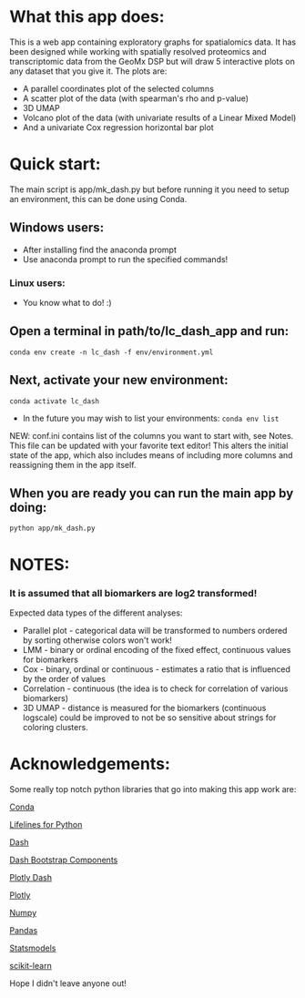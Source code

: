 # What this app does:
This is a web app containing exploratory graphs for spatialomics data. It has been designed while working with
spatially resolved proteomics and transcriptomic data from the GeoMx DSP but will draw
5 interactive plots on any dataset that you give it. The plots are:
* A parallel coordinates plot of the selected columns
* A scatter plot of the data (with spearman's rho and p-value)
* 3D UMAP
* Volcano plot of the data (with univariate results of a Linear Mixed Model)
* And a univariate Cox regression horizontal bar plot

# Quick start:
The main script is app/mk_dash.py but before running it you need to setup an environment,
this can be done using Conda.

## Windows users:
* After installing find the anaconda prompt
* Use anaconda prompt to run the specified commands!

### Linux users:
* You know what to do! :)

## Open a terminal in path/to/lc_dash_app and run:
```conda env create -n lc_dash -f env/environment.yml```

## Next, activate your new environment:
```conda activate lc_dash```

* In the future you may wish to list your environments:
```conda env list```

NEW: conf.ini contains list of the columns you want to start with, see Notes.
This file can be updated with your favorite text editor!
This alters the initial state of the app, which also includes
means of including more columns and reassigning them in the app itself.

## When you are ready you can run the main app by doing:
```python app/mk_dash.py```

# NOTES:
### It is assumed that all biomarkers are log2 transformed!

Expected data types of the different analyses:
* Parallel plot - categorical data will be transformed to numbers ordered by sorting
otherwise colors won't work!
* LMM - binary or ordinal encoding of the fixed effect, continuous values for biomarkers
* Cox - binary, ordinal or continuous - estimates a ratio that is influenced by the order of values
* Correlation - continuous (the idea is to check for correlation of various biomarkers)
* 3D UMAP - distance is measured for the biomarkers (continuous logscale) could be improved
to not be so sensitive about strings for coloring clusters.

# Acknowledgements:
Some really top notch python libraries that go into making this app work are:

[Conda](https://conda.io/)

[Lifelines for Python](https://lifelines.readthedocs.io/en/latest/)

[Dash](https://dash.plot.ly/dash-core-components)

[Dash Bootstrap Components](https://dash-bootstrap-components.readthedocs.io/en/latest/)

[Plotly Dash](https://plotly.com/dash/)

[Plotly](https://plotly.com/)

[Numpy](https://numpy.org/)

[Pandas](https://pandas.pydata.org/)

[Statsmodels](https://www.statsmodels.org/)

[scikit-learn](https://scikit-learn.org/)


Hope I didn't leave anyone out!

